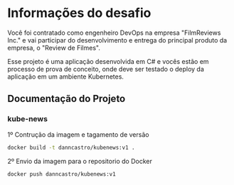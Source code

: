 # Informações do desafio

Você foi contratado como engenheiro DevOps na empresa "FilmReviews Inc." e vai participar do desenvolvimento e entrega do principal produto da empresa, o "Review de Filmes".

Esse projeto é uma aplicação desenvolvida em C# e vocês estão em processo de prova de conceito, onde deve ser testado o deploy da aplicação em um ambiente Kubernetes.

## Documentação do Projeto

### kube-news

1º Contrução da imagem e tagamento de versão

~~~bash
docker build -t danncastro/kubenews:v1 . 
~~~

2º Envio da imagem para o repositorio do Docker

~~~bash
docker push danncastro/kubenews:v1
~~~~
